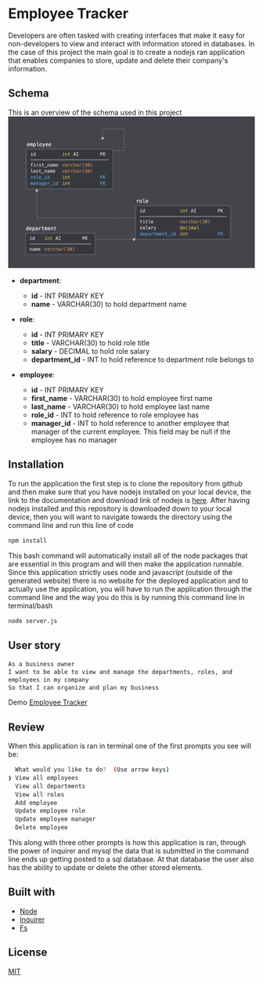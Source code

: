 # Employee Tracker

Developers are often tasked with creating interfaces that make it easy for non-developers to view and interact with information stored in databases. In the case of this project the main goal is to create a nodejs ran application that enables companies to store, update and delete their company's information.

## Schema
This is an overview of the schema used in this project
![Database Schema](Assets/schema.png)

* **department**:

  * **id** - INT PRIMARY KEY
  * **name** - VARCHAR(30) to hold department name

* **role**:

  * **id** - INT PRIMARY KEY
  * **title** -  VARCHAR(30) to hold role title
  * **salary** -  DECIMAL to hold role salary
  * **department_id** -  INT to hold reference to department role belongs to

* **employee**:

  * **id** - INT PRIMARY KEY
  * **first_name** - VARCHAR(30) to hold employee first name
  * **last_name** - VARCHAR(30) to hold employee last name
  * **role_id** - INT to hold reference to role employee has
  * **manager_id** - INT to hold reference to another employee that manager of the current employee. This field may be null if the employee has no manager

## Installation
To run the application the first step is to clone the repository from github and then make sure that you have nodejs installed on your local device, the link to the documentation and download link of nodejs is [here](https://nodejs.org/en/download/). After having nodejs installed and this repository is downloaded down to your local device, then you will want to navigate towards the directory using the command line and run this line of code 
```bash
npm install 
```
This bash command will automatically install all of the node packages that are essential in this program and will then make the application runnable. Since this application strictly uses node and javascript (outside of the generated website) there is no website for the deployed application and to actually use the application, you will have to run the application through the command line and the way you do this is by running this command line in terminal/bash 
```bash
node server.js
```

## User story
```
As a business owner
I want to be able to view and manage the departments, roles, and employees in my company
So that I can organize and plan my business
```
Demo
[Employee Tracker](https://drive.google.com/file/d/1Y7iJapQPXhurMUyA_z6ECP0t_jNiJru-/view?usp=sharing)


## Review
When this application is ran in terminal one of the first prompts you see will be:

```bash
  What would you like to do?  (Use arrow keys)
❯ View all employees 
  View all departments 
  View all roles 
  Add employee 
  Update employee role 
  Update employee manager 
  Delete employee 
```
This along with three other prompts is how this application is ran, through the power of inquirer and mysql the data that is submitted in the command line ends up getting posted to a sql database. At that database the user also has the ability to update or delete the other stored elements.

## Built with 
* [Node](https://nodejs.org/en/download/)
* [Inquirer](https://www.npmjs.com/package/inquirer)
* [Fs](https://www.npmjs.com/package/fs)

## License
[MIT](https://choosealicense.com/licenses/mit/)
